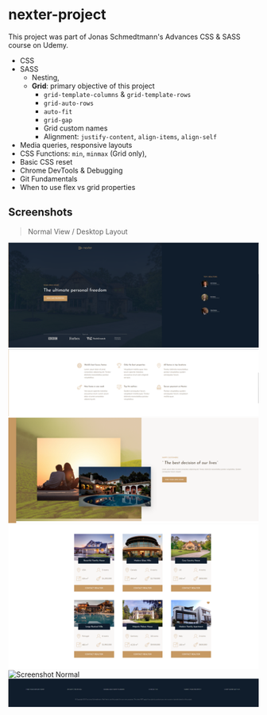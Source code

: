 # nexter-project

This project was part of Jonas Schmedtmann's Advances CSS & SASS course on Udemy.

- CSS
- SASS
    - Nesting,
    - **Grid**: primary objective of this project
        - `grid-template-columns` & `grid-template-rows`
        - `grid-auto-rows`
        - `auto-fit`
        - `grid-gap`
        - Grid custom names
        - Alignment: `justify-content`, `align-items`, `align-self`
- Media queries, responsive layouts
- CSS Functions: `min`, `minmax` (Grid only),
- Basic CSS reset
- Chrome DevTools & Debugging
- Git Fundamentals
- When to use flex vs grid properties 


## Screenshots

> Normal View / Desktop Layout

![Screenshot Normal](screenshots/header.png)
![Screenshot Normal](screenshots/properties.png)
![Screenshot Normal](screenshots/customer.png)
![Screenshot Normal](screenshots/homes.png)
![Screenshot Normal](screenshots/shots.png)
![Screenshot Normal](screenshots/footer.png)

